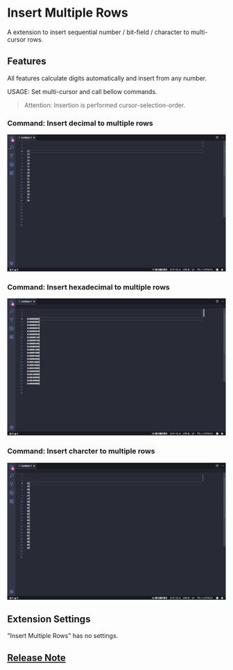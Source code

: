 # Insert Multiple Rows

A extension to insert sequential number / bit-field / character to multi-cursor rows.

## Features

All features calculate digits automatically and insert from any number.

USAGE: Set multi-cursor and call bellow commands.

> Attention: Insertion is performed cursor-selection-order.

### Command: Insert decimal to multiple rows

![Insert decimal](./images/decimal.png)

### Command: Insert hexadecimal to multiple rows

![Insert hexadecimal](./images/hexadecimal.png)

### Command: Insert charcter to multiple rows

![Insert charcter](./images/character.png)

## Extension Settings

"Insert Multiple Rows" has no settings.

## [Release Note](./CHANGELOG.md)
